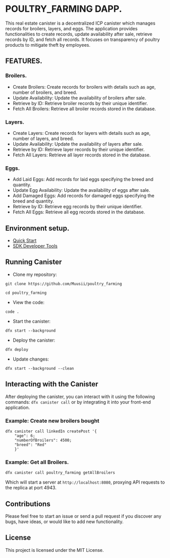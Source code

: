 # POULTRY_FARMING DAPP.
This real estate canister is a decentralized ICP canister which manages records for broilers, layers, and eggs. The application provides functionalities to create records, update availability after sale, retrieve records by ID, and fetch all records.
It focuses on transparency of poultry products to mitigate theft by employees.

## FEATURES.
### Broilers.
+ Create Broilers: Create records for broilers with details such as age, number of broilers, and breed.
+ Update Availability: Update the availability of broilers after sale.
+ Retrieve by ID: Retrieve broiler records by their unique identifier.
+ Fetch All Broilers: Retrieve all broiler records stored in the database.

### Layers.
+ Create Layers: Create records for layers with details such as age, number of layers, and breed.
+ Update Availability: Update the availability of layers after sale.
+ Retrieve by ID: Retrieve layer records by their unique identifier.
+ Fetch All Layers: Retrieve all layer records stored in the database.

### Eggs.
+ Add Laid Eggs: Add records for laid eggs specifying the breed and quantity.
+ Update Egg Availability: Update the availability of eggs after sale.
+ Add Damaged Eggs: Add records for damaged eggs specifying the breed and quantity.
+ Retrieve by ID: Retrieve egg records by their unique identifier.
+ Fetch All Eggs: Retrieve all egg records stored in the database.



## Environment setup.

- [Quick Start](https://internetcomputer.org/docs/current/developer-docs/setup/deploy-locally)
- [SDK Developer Tools](https://internetcomputer.org/docs/current/developer-docs/setup/install)


## Running Canister
+ Clone my repository:
```
git clone https://github.com/Muusii/poultry_farming
```
```
cd poultry_farming
```
+ View the code:
```
code .
```
+ Start the canister:
```
dfx start --background
```
+ Deploy the canister:
```
dfx deploy
```
+ Update changes:
```
dfx start --background --clean
```
## Interacting with the Canister

After deploying the canister, you can interact with it using the following commands:
`dfx canister call` or by integrating it into your front-end application.

### Example: Create new broilers bought
```
dfx canister call linkedIn createPost '{
    "age": 6;
    "numberOfBroilers": 4500;
    "breed": "Red"
    }'
```
### Example: Get all Broilers.
```
dfx canister call poultry_farming getAllBroilers
```

Which will start a server at `http://localhost:8080`, proxying API requests to the replica at port 4943.

## Contributions
Please feel free to start an issue or send a pull request if you discover any bugs, have ideas, or would like to add new functionality.

## License
This project is licensed under the MIT License.